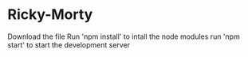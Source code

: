 # Ricky-Morty
Download the file 
Run 'npm install' to intall the node modules
run 'npm start' to start the development server
